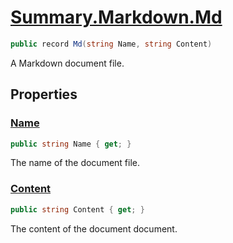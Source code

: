 # [Summary.Markdown.Md](../src/Plugins/Markdown/Md.cs#L7)
```cs
public record Md(string Name, string Content)
```

A Markdown document file.

## Properties
### [Name](../src/Plugins/Markdown/Md.cs#L7)
```cs
public string Name { get; }
```

The name of the document file.

### [Content](../src/Plugins/Markdown/Md.cs#L7)
```cs
public string Content { get; }
```

The content of the document document.

